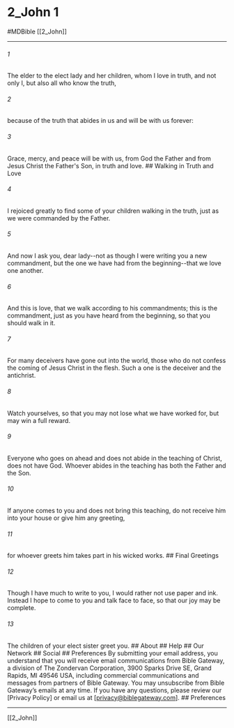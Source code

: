 # 2_John 1
#MDBible
[[2_John]]

***


###### 1 
The elder to the elect lady and her children, whom I love in truth, and not only I, but also all who know the truth, 

###### 2 
because of the truth that abides in us and will be with us forever: 

###### 3 
Grace, mercy, and peace will be with us, from God the Father and from Jesus Christ the Father's Son, in truth and love. ## Walking in Truth and Love 

###### 4 
I rejoiced greatly to find some of your children walking in the truth, just as we were commanded by the Father. 

###### 5 
And now I ask you, dear lady--not as though I were writing you a new commandment, but the one we have had from the beginning--that we love one another. 

###### 6 
And this is love, that we walk according to his commandments; this is the commandment, just as you have heard from the beginning, so that you should walk in it. 

###### 7 
For many deceivers have gone out into the world, those who do not confess the coming of Jesus Christ in the flesh. Such a one is the deceiver and the antichrist. 

###### 8 
Watch yourselves, so that you may not lose what we have worked for, but may win a full reward. 

###### 9 
Everyone who goes on ahead and does not abide in the teaching of Christ, does not have God. Whoever abides in the teaching has both the Father and the Son. 

###### 10 
If anyone comes to you and does not bring this teaching, do not receive him into your house or give him any greeting, 

###### 11 
for whoever greets him takes part in his wicked works. ## Final Greetings 

###### 12 
Though I have much to write to you, I would rather not use paper and ink. Instead I hope to come to you and talk face to face, so that our joy may be complete. 

###### 13 
The children of your elect sister greet you. ## About ## Help ## Our Network ## Social ## Preferences By submitting your email address, you understand that you will receive email communications from Bible Gateway, a division of The Zondervan Corporation, 3900 Sparks Drive SE, Grand Rapids, MI 49546 USA, including commercial communications and messages from partners of Bible Gateway. You may unsubscribe from Bible Gateway&rsquo;s emails at any time. If you have any questions, please review our [Privacy Policy] or email us at [privacy@biblegateway.com]. ## Preferences

***

[[2_John]]
